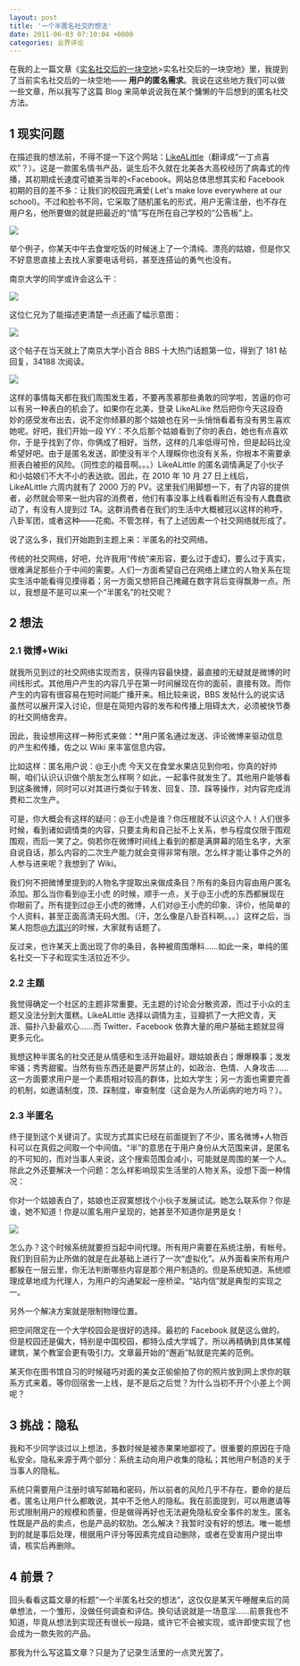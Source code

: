 ```yaml
---
layout: post
title: '一个半匿名社交的想法'
date: 2011-06-03 07:10:04 +0000
categories: 业界评论
---
```


在我的上一篇文章《[实名社交后的一块空地](http://blog.xianqu.org/2011/05/things-behind-real-name-sns/)>实名社交后的一块空地》里，我提到了当前实名社交后的一块空地——
**用户的匿名需求**。我说在这些地方我们可以做一些文章，所以我写了这篇 Blog 来简单说说我在某个慵懒的午后想到的匿名社交方法。

## 1 现实问题

在描述我的想法前，不得不提一下这个网站：[LikeALittle](http://www.likealittle.com)（翻译成“一丁点喜欢”？）。这是一款匿名情书产品，诞生后不久就在北美各大高校经历了病毒式的传播，其初期成长速度可媲美当年的<Facebook。网站总体思想其实和 Facebook 初期的目的差不多：让我们的校园充满爱( Let's make love everywhere at our school)。不过和脸书不同，它采取了随机匿名的形式，用户无需注册，也不存在用户名，他所要做的就是把最近的“情”写在所在自己学校的“公告板”上。

![](/images/2011-06-likealittle.jpg)

举个例子，你某天中午去食堂吃饭的时候迷上了一个清纯、漂亮的姑娘，但是你又不好意思直接上去找人家要电话号码，甚至连搭讪的勇气也没有。

南京大学的同学或许会这么干：

![](/images/2011-06-lily-bbs-1.png)

这位仁兄为了能描述更清楚一点还画了幅示意图：

![](/images/2011-06-lily-bbs-2.png)

这个帖子在当天就上了南京大学小百合 BBS 十大热门话题第一位，得到了 181 帖回复，34188 次阅读。

![](/images/2011-06-lily-bbs-3.png)

这样的事情每天都在我们周围发生着，不要再羡慕那些勇敢的同学啦，苦逼的你可以有另一种表白的机会了。如果你在北美，登录 LikeALike 然后把你今天这段奇妙的感受发布出去，说不定你倾慕的那个姑娘也在另一头悄悄看着有没有男生喜欢她呢。好吧，我们开始一段 YY：不久后那个姑娘看到了你的表白，她也有点喜欢你，于是乎找到了你，你俩成了相好。当然，这样的几率低得可怜，但是起码比没希望好吧。由于是匿名发送，即使没有半个人理睬你也没有关系，你根本不需要承担表白被拒的风险。（同性恋的福音啊。。。）LikeALittle 的匿名调情满足了小伙子和小姑娘们不大不小的表达欲。因此，在 2010 年 10 月 27 日上线后，LikeALittle 六周内就有了 2000 万的 PV。这里我们用脚想一下，有了内容的提供者，必然就会带来一批内容的消费者，他们有事没事上线看看附近有没有人蠢蠢欲动了，有没有人提到过 TA。这群消费者在我们的生活中大概被冠以这样的称呼，八卦军团，或者这种——花痴。不管怎样，有了上述因素一个社交网络就形成了。

说了这么多，我们开始跑到主题上来：半匿名的社交网络。

传统的社交网络，好吧，允许我用“传统”来形容，要么过于虚幻，要么过于真实，很难满足那些介于中间的需要。人们一方面希望自己在网络上建立的人物关系在现实生活中能看得见摸得着；另一方面又想把自己掩藏在数字背后变得飘渺一点。所以，我想是不是可以来一个“半匿名”的社交呢？

## 2 想法

### 2.1 微博+Wiki

就我所见到过的社交网络实现而言，获得内容最快捷，最直接的无疑就是微博的时间线形式。其他用户产生的内容几乎在第一时间展现在你的面前，直接有效。而你产生的内容有很容易在短时间能广播开来。相比较来说，BBS 发帖什么的说实话虽然可以展开深入讨论，但是在简短内容的发布和传播上阻碍太大，必须被快节奏的社交网络舍弃。

因此，我设想用这样一种形式来做：\*\*用户匿名通过发送、评论微博来驱动信息的产生和传播，佐之以 Wiki 来丰富信息内容。

比如这样：匿名用户说：@王小虎 今天又在食堂水果店见到你啦，你真的好帅啊，咱们认识认识做个朋友怎么样啊？如此，一起事件就发生了。其他用户能够看到这条微博，同时可以对其进行类似于转发、回复、顶、踩等操作，对内容完成消费和二次生产。

可是，你大概会有这样的疑问：@王小虎是谁？你压根就不认识这个人！人们很多时候，看到诸如调情类的内容，只要主角和自己扯不上关系，参与程度仅限于围观围观，而后一笑了之。倘若你在微博时间线上看到的都是满屏幕的陌生名字，大家自说自话，那么内容的二次生产能力就会变得非常有限。怎么样才能让事件之外的人参与进来呢？我想到了 Wiki。

我们何不把微博里提到的人物名字提取出来做成条目？所有的条目内容由用户匿名添加。那么当你看到@王小虎 的时候，顺手一点，关于@王小虎的东西都展现在你眼前了。所有提到过@王小虎的微博，人们对@王小虎的印象、评价，他简单的个人资料，甚至正面高清无码大图。（汗，怎么像是八卦百科啊。。。）这样之后，当某人抱怨[@方滨兴](http://zh.wikipedia.org/wiki/%E6%96%B9%E6%BB%A8%E5%85%B4)的时候，大家就有话题了。

反过来，也许某天上面出现了你的条目，各种被周围爆料……如此一来，单纯的匿名社交一下子和现实生活拉近不少。

### 2.2 主题

我觉得确定一个社区的主题非常重要。无主题的讨论会分散资源，而过于小众的主题又没法分到大蛋糕。LikeALittle 选择以调情为主，豆瓣抓了一大把文青，天涯、猫扑八卦最欢心……而 Twitter、Facebook 依靠大量的用户基础主题就显得更多元化。

我想这种半匿名的社交还是从情感和生活开始最好。跟姑娘表白；爆爆糗事；发发牢骚；秀秀甜蜜。当然有些东西还是要严厉禁止的，如政治、色情、人身攻击……这一方面要求用户是一个素质相对较高的群体，比如大学生；另一方面也需要完善的机制，如邀请制度，顶、踩制度，审查制度（这会是为人所诟病的地方吗？）。

### 2.3 半匿名

终于提到这个关键词了。实现方式其实已经在前面提到了不少，匿名微博+人物百科可以在真假之间取一个中间值。“半”的意思在于用户身份从大范围来讲，是匿名的不可知的，而对当事人来说，这个搜索范围会减小，可能就是周围的某一个人。除此之外还要解决一个问题：怎么样影响现实生活里的人物关系。设想下面一种情况：

你对一个姑娘表白了，姑娘也正寂寞想找个小伙子发展试试。她怎么联系你？你是谁，她不知道！你是以匿名用户呈现的，她甚至不知道你是男是女！

![](/images/2011-06-anonymous-sns.png)

怎么办？这个时候系统就要担当起中间代理。所有用户需要在系统注册，有帐号。我们到目前为止所做的就是在此基础上进行了一次“虚拟化”。从外面看来所有用户都躲在一层云里，你无法判断哪些内容是那个用户制造的。但是系统知道。系统顺理成章地成为代理人，为用户的沟通架起一座桥梁。“站内信”就是典型的实现之一。

另外一个解决方案就是限制物理位置。

把空间限定在一个大学校园会是很好的选择。最初的 Facebook 就是这么做的。但是校园还是偏大，特别是中国校园，都特么成大学城了。所以再精确到具体某幢建筑，某个教室会更有吸引力。文章最开始的“邂逅”帖就是完美的范例。

某天你在图书馆自习的时候碰巧对面的美女正偷偷拍了你的照片放到网上求你的联系方式来着。等你回宿舍一上线，是不是后之后觉？为什么当初不开个小差上个网呢？

## 3 挑战：隐私

我和不少同学谈过以上想法，多数时候是被赤果果地鄙视了。很重要的原因在于隐私安全。隐私来源于两个部分：系统主动向用户收集的隐私；其他用户制造的关于当事人的隐私。

系统只需要用户注册时填写邮箱和密码，所以前者的风险几乎不存在，要命的是后者。匿名让用户什么都敢说，其中不乏他人的隐私。我在前面提到，可以用邀请等形式限制用户的规模和质量，但是做得再好也无法避免隐私安全事件的发生。匿名性既是产品的卖点，也是产品的软肋。怎么解决？我暂时没有好的想法。唯一能想到的就是事后处理，根据用户评分等因素完成自动删除，或者在受害用户提出申请，核实后再删除。

## 4 前景？

回头看看这篇文章的标题“一个半匿名社交的想法”，这仅仅是某天午睡醒来后的简单想法，一个雏形，没做任何调查和评估。换句话说就是一场意淫……前景我也不知道，毕竟从想法到实现还有很长一段路，或许它不会被实现，或许即使实现了也会成为一款失败的产品。

那我为什么写这篇文章？只是为了记录生活里的一点灵光罢了。
